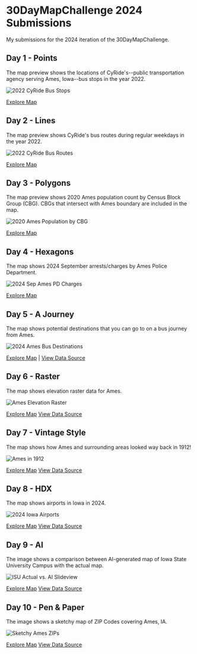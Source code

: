 # 30DayMapChallenge 2024 Submissions
My submissions for the 2024 iteration of the 30DayMapChallenge.

## Day 1 - Points
The map preview shows the locations of CyRide's--public transportation agency serving Ames, Iowa--bus stops in the year 2022.

![2022 CyRide Bus Stops](map-previews/day01-points.png)

[Explore Map](https://studio.foursquare.com/map/public/af7fb009-7f81-447d-9600-3ff0574911b5)

## Day 2 - Lines
The map preview shows CyRide's bus routes during regular weekdays in the year 2022.

![2022 CyRide Bus Routes](map-previews/day02-lines.png)

[Explore Map](https://studio.foursquare.com/map/public/818b7261-e5ea-486e-9a0a-ab809c5bd7e9)

## Day 3 - Polygons
The map preview shows 2020 Ames population count by Census Block Group (CBG). CBGs that intersect with Ames boundary are included in the map.

![2020 Ames Population by CBG](map-previews/day03-polygons.png)

[Explore Map](https://studio.foursquare.com/map/public/6450d397-6972-4f01-b4a3-25831804f249)

## Day 4 - Hexagons
The map shows 2024 September arrests/charges by Ames Police Department.

![2024 Sep Ames PD Charges](map-previews/day04-hexagons.png)

[Explore Map](https://studio.foursquare.com/map/public/2a2cfbab-9b31-47c2-ab5d-0d6ce5c4d141)

## Day 5 - A Journey
The map shows potential destinations that you can go to on a bus journey from Ames.

![2024 Ames Bus Destinations](map-previews/day05-a-journey.png)

[Explore Map](https://studio.foursquare.com/map/public/581eb003-9734-4a7a-91e7-ce2e2fdc2ea9) | [View Data Source](https://ride.jeffersonlines.com/locations/ia/166-ames)

## Day 6 - Raster
The map shows elevation raster data for Ames.

![Ames Elevation Raster](map-previews/day06-raster.png)

[Explore Map](https://ashirwad.github.io/30-day-map-challenge-2024/maps/day06-raster.html)
[View Data Source](https://cran.r-project.org/web/packages/elevatr/index.html)

## Day 7 - Vintage Style
The map shows how Ames and surrounding areas looked way back in 1912!

![Ames in 1912](map-previews/day07-vintage-style.png)

[Explore Map](https://ashirwad.github.io/30-day-map-challenge-2024/maps/day07-vintage-style.html)
[View Data Source](https://ngmdb.usgs.gov/topoview/viewer/#12/42.1373/-93.6174)

## Day 8 - HDX
The map shows airports in Iowa in 2024.

![2024 Iowa Airports](map-previews/day08-hdx.png)

[Explore Map](https://studio.foursquare.com/map/public/9c5f8b99-4f25-4ae2-80b5-a80e365f8c46)
[View Data Source](https://data.humdata.org/dataset/ourairports-usa)

## Day 9 - AI
The image shows a comparison between AI-generated map of Iowa State University Campus with the actual map.

![ISU Actual vs. AI Slideview](map-previews/day09-ai.gif)

[Explore Map](https://ashirwad.github.io/30-day-map-challenge-2024/maps/day09-ai.html)
[View Data Source](https://stablediffusionweb.com/)

## Day 10 - Pen & Paper
The image shows a sketchy map of ZIP Codes covering Ames, IA.

![Sketchy Ames ZIPs](map-previews/day10-pen-paper.png)

[Explore Map](https://ashirwad.github.io/30-day-map-challenge-2024/maps/day10-pen-paper.html)
[View Data Source](https://cran.r-project.org/web/packages/tigris/index.html)
